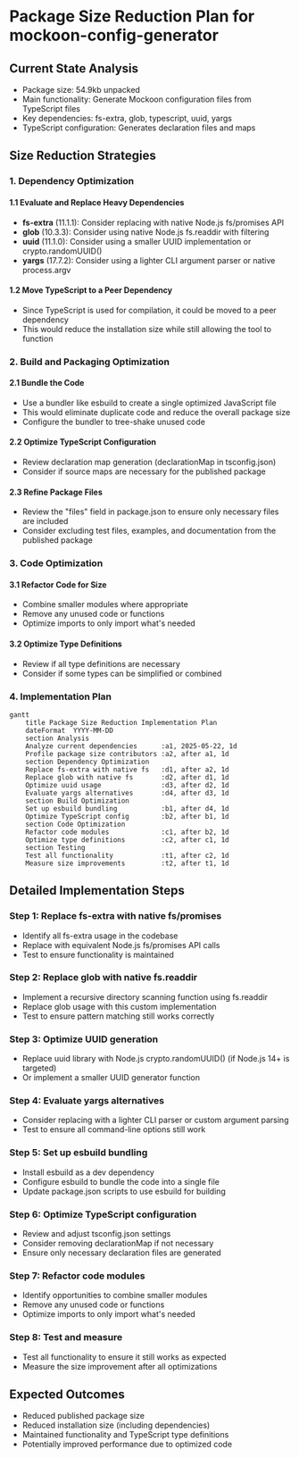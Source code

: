 # Package Size Reduction Plan for mockoon-config-generator

## Current State Analysis

- Package size: 54.9kb unpacked
- Main functionality: Generate Mockoon configuration files from TypeScript files
- Key dependencies: fs-extra, glob, typescript, uuid, yargs
- TypeScript configuration: Generates declaration files and maps

## Size Reduction Strategies

### 1. Dependency Optimization

#### 1.1 Evaluate and Replace Heavy Dependencies

- **fs-extra** (11.1.1): Consider replacing with native Node.js fs/promises API
- **glob** (10.3.3): Consider using native Node.js fs.readdir with filtering
- **uuid** (11.1.0): Consider using a smaller UUID implementation or crypto.randomUUID()
- **yargs** (17.7.2): Consider using a lighter CLI argument parser or native process.argv

#### 1.2 Move TypeScript to a Peer Dependency

- Since TypeScript is used for compilation, it could be moved to a peer dependency
- This would reduce the installation size while still allowing the tool to function

### 2. Build and Packaging Optimization

#### 2.1 Bundle the Code

- Use a bundler like esbuild to create a single optimized JavaScript file
- This would eliminate duplicate code and reduce the overall package size
- Configure the bundler to tree-shake unused code

#### 2.2 Optimize TypeScript Configuration

- Review declaration map generation (declarationMap in tsconfig.json)
- Consider if source maps are necessary for the published package

#### 2.3 Refine Package Files

- Review the "files" field in package.json to ensure only necessary files are included
- Consider excluding test files, examples, and documentation from the published package

### 3. Code Optimization

#### 3.1 Refactor Code for Size

- Combine smaller modules where appropriate
- Remove any unused code or functions
- Optimize imports to only import what's needed

#### 3.2 Optimize Type Definitions

- Review if all type definitions are necessary
- Consider if some types can be simplified or combined

### 4. Implementation Plan

```mermaid
gantt
    title Package Size Reduction Implementation Plan
    dateFormat  YYYY-MM-DD
    section Analysis
    Analyze current dependencies      :a1, 2025-05-22, 1d
    Profile package size contributors :a2, after a1, 1d
    section Dependency Optimization
    Replace fs-extra with native fs   :d1, after a2, 1d
    Replace glob with native fs       :d2, after d1, 1d
    Optimize uuid usage               :d3, after d2, 1d
    Evaluate yargs alternatives       :d4, after d3, 1d
    section Build Optimization
    Set up esbuild bundling           :b1, after d4, 1d
    Optimize TypeScript config        :b2, after b1, 1d
    section Code Optimization
    Refactor code modules             :c1, after b2, 1d
    Optimize type definitions         :c2, after c1, 1d
    section Testing
    Test all functionality            :t1, after c2, 1d
    Measure size improvements         :t2, after t1, 1d
```

## Detailed Implementation Steps

### Step 1: Replace fs-extra with native fs/promises

- Identify all fs-extra usage in the codebase
- Replace with equivalent Node.js fs/promises API calls
- Test to ensure functionality is maintained

### Step 2: Replace glob with native fs.readdir

- Implement a recursive directory scanning function using fs.readdir
- Replace glob usage with this custom implementation
- Test to ensure pattern matching still works correctly

### Step 3: Optimize UUID generation

- Replace uuid library with Node.js crypto.randomUUID() (if Node.js 14+ is targeted)
- Or implement a smaller UUID generator function

### Step 4: Evaluate yargs alternatives

- Consider replacing with a lighter CLI parser or custom argument parsing
- Test to ensure all command-line options still work

### Step 5: Set up esbuild bundling

- Install esbuild as a dev dependency
- Configure esbuild to bundle the code into a single file
- Update package.json scripts to use esbuild for building

### Step 6: Optimize TypeScript configuration

- Review and adjust tsconfig.json settings
- Consider removing declarationMap if not necessary
- Ensure only necessary declaration files are generated

### Step 7: Refactor code modules

- Identify opportunities to combine smaller modules
- Remove any unused code or functions
- Optimize imports to only import what's needed

### Step 8: Test and measure

- Test all functionality to ensure it still works as expected
- Measure the size improvement after all optimizations

## Expected Outcomes

- Reduced published package size
- Reduced installation size (including dependencies)
- Maintained functionality and TypeScript type definitions
- Potentially improved performance due to optimized code
